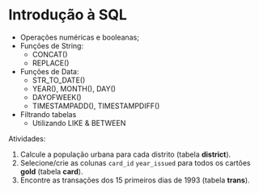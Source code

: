 # Introdução à SQL

- Operações numéricas e booleanas;
- Funções de String:
   - CONCAT()
   - REPLACE()
- Funções de Data:
   - STR_TO_DATE()
   - YEAR(), MONTH(), DAY()
   - DAYOFWEEK()
   - TIMESTAMPADD(), TIMESTAMPDIFF()
- Filtrando tabelas
   - Utilizando LIKE & BETWEEN

Atividades:
1. Calcule a população urbana para cada distrito (tabela **district**).
2. Selecione/crie as colunas `card_id` `year_issued` para todos os cartões **gold** (tabela **card**).
3. Encontre as transações dos 15 primeiros dias de 1993 (tabela **trans**).